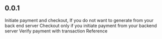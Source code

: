 ## 0.0.1

Initiate payment and checkout, If you do not want to generate from your back end server
Checkout only if you initiate payment from your backend server
Verify payment with transaction Reference
